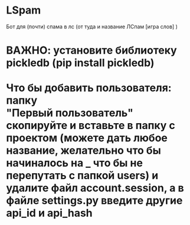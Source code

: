 # LSpam

Бот для (почти) спама в лс (от туда и название ЛСпам [игра слов] )

<h1>ВАЖНО: установите библиотеку pickledb (pip install pickledb)
  <br><br>
Что бы добавить пользователя: папку <br>"Первый пользователь"<br> скопируйте и вставьте в папку с проектом (можете дать любое название, желательно что бы начиналось на _ что бы не перепутать с папкой users) и удалите файл account.session, а в файле settings.py введите другие api_id и api_hash
